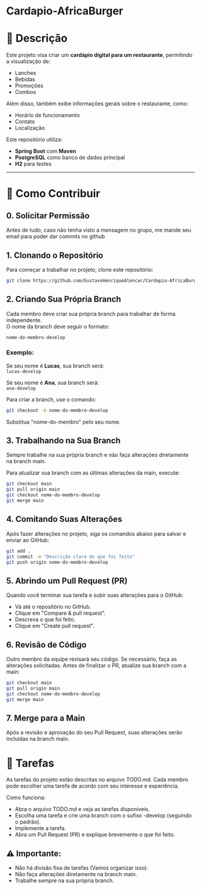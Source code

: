 # Cardapio-AfricaBurger

# 📝 Descrição

Este projeto visa criar um **cardápio digital para um restaurante**, permitindo a visualização de:
- Lanches
- Bebidas
- Promoções
- Combos

Além disso, também exibe informações gerais sobre o restaurante, como:
- Horário de funcionamento
- Contato
- Localização

Este repositório utiliza:
- **Spring Boot** com **Maven**
- **PostgreSQL** como banco de dados principal
- **H2** para testes

---

# 🤝 Como Contribuir

## 0. Solicitar Permissão
Antes de tudo, caso não tenha visto a mensagem no grupo, me mande seu email para poder dar commits no github

## 1. Clonando o Repositório

Para começar a trabalhar no projeto, clone este repositório:

```bash
git clone https://github.com/GustavoHenriqueAlencar/Cardapio-AfricaBurger.git
```
## 2. Criando Sua Própria Branch

Cada membro deve criar sua própria branch para trabalhar de forma independente.  
O nome da branch deve seguir o formato:

```bash
nome-do-membro-develop
```
### Exemplo:

Se seu nome é **Lucas**, sua branch será:  
`lucas-develop`

Se seu nome é **Ana**, sua branch será:  
`ana-develop`

Para criar a branch, use o comando:

```bash
git checkout -b nome-do-membro-develop
```
Substitua "nome-do-membro" pelo seu nome.

## 3. Trabalhando na Sua Branch
Sempre trabalhe na sua própria branch e não faça alterações diretamente na branch main.

Para atualizar sua branch com as últimas alterações da main, execute:

```bash
git checkout main
git pull origin main
git checkout nome-do-membro-develop
git merge main
```
## 4. Comitando Suas Alterações
Após fazer alterações no projeto, siga os comandos abaixo para salvar e enviar ao GitHub:

```bash
git add .
git commit -m "Descrição clara do que foi feito"
git push origin nome-do-membro-develop
```
## 5. Abrindo um Pull Request (PR)
Quando você terminar sua tarefa e subir suas alterações para o GitHub:

- Vá até o repositório no GitHub.
- Clique em "Compare & pull request".
- Descreva o que foi feito.
- Clique em "Create pull request".


## 6. Revisão de Código
Outro membro da equipe revisará seu código.
Se necessário, faça as alterações solicitadas.
Antes de finalizar o PR, atualize sua branch com a main:

```bash
git checkout main
git pull origin main
git checkout nome-do-membro-develop
git merge main
```
## 7. Merge para a Main
Após a revisão e aprovação do seu Pull Request, suas alterações serão incluídas na branch main.

# 📌 Tarefas
As tarefas do projeto estão descritas no arquivo TODO.md.
Cada membro pode escolher uma tarefa de acordo com seu interesse e experiência.

Como funciona:
- Abra o arquivo TODO.md e veja as tarefas disponíveis.
- Escolha uma tarefa e crie uma branch com o sufixo -develop (seguindo o padrão).
- Implemente a tarefa.
- Abra um Pull Request (PR) e explique brevemente o que foi feito.


## ⚠️ Importante:

- Não há divisão fixa de tarefas (Vamos organizar isso).
- Não faça alterações diretamente na branch main.
- Trabalhe sempre na sua própria branch.
